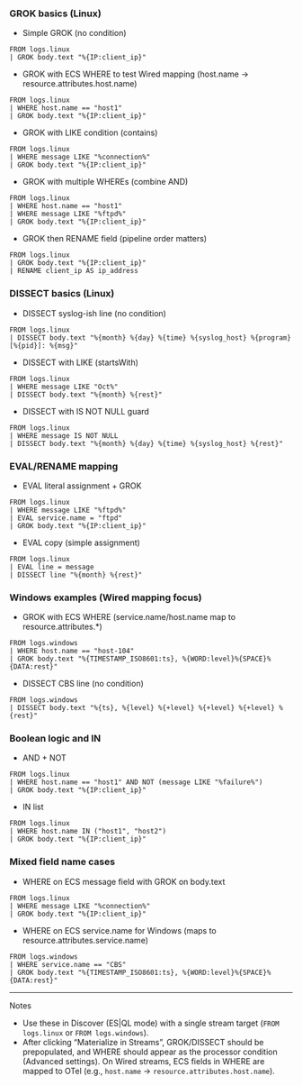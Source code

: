 ### GROK basics (Linux)

- Simple GROK (no condition)
```esql
FROM logs.linux
| GROK body.text "%{IP:client_ip}"
```

- GROK with ECS WHERE to test Wired mapping (host.name → resource.attributes.host.name)
```esql
FROM logs.linux
| WHERE host.name == "host1"
| GROK body.text "%{IP:client_ip}"
```

- GROK with LIKE condition (contains)
```esql
FROM logs.linux
| WHERE message LIKE "%connection%"
| GROK body.text "%{IP:client_ip}"
```

- GROK with multiple WHEREs (combine AND)
```esql
FROM logs.linux
| WHERE host.name == "host1"
| WHERE message LIKE "%ftpd%"
| GROK body.text "%{IP:client_ip}"
```

- GROK then RENAME field (pipeline order matters)
```esql
FROM logs.linux
| GROK body.text "%{IP:client_ip}"
| RENAME client_ip AS ip_address
```

### DISSECT basics (Linux)

- DISSECT syslog-ish line (no condition)
```esql
FROM logs.linux
| DISSECT body.text "%{month} %{day} %{time} %{syslog_host} %{program}[%{pid}]: %{msg}"
```

- DISSECT with LIKE (startsWith)
```esql
FROM logs.linux
| WHERE message LIKE "Oct%"
| DISSECT body.text "%{month} %{rest}"
```

- DISSECT with IS NOT NULL guard
```esql
FROM logs.linux
| WHERE message IS NOT NULL
| DISSECT body.text "%{month} %{day} %{time} %{syslog_host} %{rest}"
```

### EVAL/RENAME mapping

- EVAL literal assignment + GROK
```esql
FROM logs.linux
| WHERE message LIKE "%ftpd%"
| EVAL service.name = "ftpd"
| GROK body.text "%{IP:client_ip}"
```

- EVAL copy (simple assignment)
```esql
FROM logs.linux
| EVAL line = message
| DISSECT line "%{month} %{rest}"
```

### Windows examples (Wired mapping focus)

- GROK with ECS WHERE (service.name/host.name map to resource.attributes.*)
```esql
FROM logs.windows
| WHERE host.name == "host-104"
| GROK body.text "%{TIMESTAMP_ISO8601:ts}, %{WORD:level}%{SPACE}%{DATA:rest}"
```

- DISSECT CBS line (no condition)
```esql
FROM logs.windows
| DISSECT body.text "%{ts}, %{level} %{+level} %{+level} %{+level} %{rest}"
```

### Boolean logic and IN

- AND + NOT
```esql
FROM logs.linux
| WHERE host.name == "host1" AND NOT (message LIKE "%failure%")
| GROK body.text "%{IP:client_ip}"
```

- IN list
```esql
FROM logs.linux
| WHERE host.name IN ("host1", "host2")
| GROK body.text "%{IP:client_ip}"
```

### Mixed field name cases

- WHERE on ECS message field with GROK on body.text
```esql
FROM logs.linux
| WHERE message LIKE "%connection%"
| GROK body.text "%{IP:client_ip}"
```

- WHERE on ECS service.name for Windows (maps to resource.attributes.service.name)
```esql
FROM logs.windows
| WHERE service.name == "CBS"
| GROK body.text "%{TIMESTAMP_ISO8601:ts}, %{WORD:level}%{SPACE}%{DATA:rest}"
```

---

Notes
- Use these in Discover (ES|QL mode) with a single stream target (`FROM logs.linux` or `FROM logs.windows`).
- After clicking “Materialize in Streams”, GROK/DISSECT should be prepopulated, and WHERE should appear as the processor condition (Advanced settings). On Wired streams, ECS fields in WHERE are mapped to OTel (e.g., `host.name` → `resource.attributes.host.name`).

